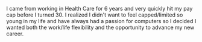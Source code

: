 I came from working in Health Care for 6 years and very quickly hit my pay cap before I turned 30. I realized I didn't want to feel capped/limited so young in my life and have always had a passion for computers so I decided I wanted both the work/life flexibility and the opportunity to advance my new career.
